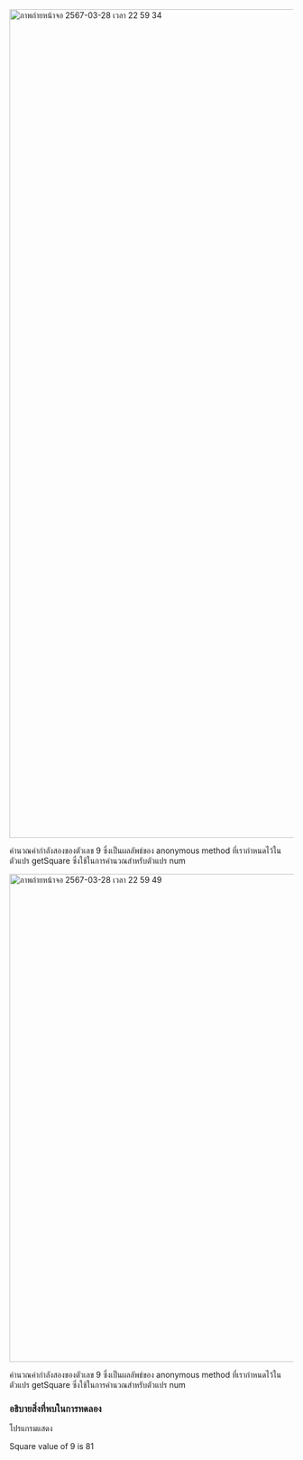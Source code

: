 <img width="1470" alt="ภาพถ่ายหน้าจอ 2567-03-28 เวลา 22 59 34" src="https://github.com/omelaweng/03376836-OOP-2566-Lab-15/assets/144561325/6cc5c707-832b-4e52-a511-5c8a50650a57">

คำนวณค่ากำลังสองของตัวเลข 9 ซึ่งเป็นผลลัพธ์ของ anonymous method ที่เรากำหนดไว้ในตัวแปร getSquare ซึ่งใช้ในการคำนวณสำหรับตัวแปร num

<img width="866" alt="ภาพถ่ายหน้าจอ 2567-03-28 เวลา 22 59 49" src="https://github.com/omelaweng/03376836-OOP-2566-Lab-15/assets/144561325/26af2bcb-c786-42ec-991d-bfd832a607db">

คำนวณค่ากำลังสองของตัวเลข 9 ซึ่งเป็นผลลัพธ์ของ anonymous method ที่เรากำหนดไว้ในตัวแปร getSquare ซึ่งใช้ในการคำนวณสำหรับตัวแปร num

### อธิบายสิ่งที่พบในการทดลอง
โปรแกรมแสดง

Square value of 9 is 81
